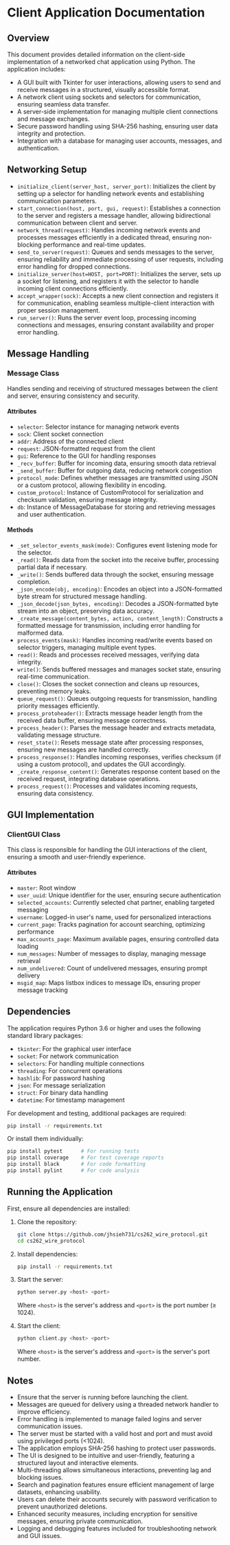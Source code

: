 # Client Application Documentation

## Overview

This document provides detailed information on the client-side implementation of a networked chat application using Python. The application includes:

- A GUI built with Tkinter for user interactions, allowing users to send and receive messages in a structured, visually accessible format.
- A network client using sockets and selectors for communication, ensuring seamless data transfer.
- A server-side implementation for managing multiple client connections and message exchanges.
- Secure password handling using SHA-256 hashing, ensuring user data integrity and protection.
- Integration with a database for managing user accounts, messages, and authentication.

## Networking Setup

- `initialize_client(server_host, server_port)`: Initializes the client by setting up a selector for handling network events and establishing communication parameters.
- `start_connection(host, port, gui, request)`: Establishes a connection to the server and registers a message handler, allowing bidirectional communication between client and server.
- `network_thread(request)`: Handles incoming network events and processes messages efficiently in a dedicated thread, ensuring non-blocking performance and real-time updates.
- `send_to_server(request)`: Queues and sends messages to the server, ensuring reliability and immediate processing of user requests, including error handling for dropped connections.
- `initialize_server(host=HOST, port=PORT)`: Initializes the server, sets up a socket for listening, and registers it with the selector to handle incoming client connections efficiently.
- `accept_wrapper(sock)`: Accepts a new client connection and registers it for communication, enabling seamless multiple-client interaction with proper session management.
- `run_server()`: Runs the server event loop, processing incoming connections and messages, ensuring constant availability and proper error handling.

## Message Handling

### Message Class

Handles sending and receiving of structured messages between the client and server, ensuring consistency and security.

#### Attributes

- `selector`: Selector instance for managing network events
- `sock`: Client socket connection
- `addr`: Address of the connected client
- `request`: JSON-formatted request from the client
- `gui`: Reference to the GUI for handling responses
- `_recv_buffer`: Buffer for incoming data, ensuring smooth data retrieval
- `_send_buffer`: Buffer for outgoing data, reducing network congestion
- `protocol_mode`: Defines whether messages are transmitted using JSON or a custom protocol, allowing flexibility in encoding.
- `custom_protocol`: Instance of CustomProtocol for serialization and checksum validation, ensuring message integrity.
- `db`: Instance of MessageDatabase for storing and retrieving messages and user authentication.

#### Methods

- `_set_selector_events_mask(mode)`: Configures event listening mode for the selector.
- `_read()`: Reads data from the socket into the receive buffer, processing partial data if necessary.
- `_write()`: Sends buffered data through the socket, ensuring message completion.
- `_json_encode(obj, encoding)`: Encodes an object into a JSON-formatted byte stream for structured message handling.
- `_json_decode(json_bytes, encoding)`: Decodes a JSON-formatted byte stream into an object, preserving data accuracy.
- `_create_message(content_bytes, action, content_length)`: Constructs a formatted message for transmission, including error handling for malformed data.
- `process_events(mask)`: Handles incoming read/write events based on selector triggers, managing multiple event types.
- `read()`: Reads and processes received messages, verifying data integrity.
- `write()`: Sends buffered messages and manages socket state, ensuring real-time communication.
- `close()`: Closes the socket connection and cleans up resources, preventing memory leaks.
- `queue_request()`: Queues outgoing requests for transmission, handling priority messages efficiently.
- `process_protoheader()`: Extracts message header length from the received data buffer, ensuring message correctness.
- `process_header()`: Parses the message header and extracts metadata, validating message structure.
- `reset_state()`: Resets message state after processing responses, ensuring new messages are handled correctly.
- `process_response()`: Handles incoming responses, verifies checksum (if using a custom protocol), and updates the GUI accordingly.
- `_create_response_content()`: Generates response content based on the received request, integrating database operations.
- `process_request()`: Processes and validates incoming requests, ensuring data consistency.

## GUI Implementation

### ClientGUI Class

This class is responsible for handling the GUI interactions of the client, ensuring a smooth and user-friendly experience.

#### Attributes

- `master`: Root window
- `user_uuid`: Unique identifier for the user, ensuring secure authentication
- `selected_accounts`: Currently selected chat partner, enabling targeted messaging
- `username`: Logged-in user's name, used for personalized interactions
- `current_page`: Tracks pagination for account searching, optimizing performance
- `max_accounts_page`: Maximum available pages, ensuring controlled data loading
- `num_messages`: Number of messages to display, managing message retrieval
- `num_undelivered`: Count of undelivered messages, ensuring prompt delivery
- `msgid_map`: Maps listbox indices to message IDs, ensuring proper message tracking

## Dependencies

The application requires Python 3.6 or higher and uses the following standard library packages:

- `tkinter`: For the graphical user interface
- `socket`: For network communication
- `selectors`: For handling multiple connections
- `threading`: For concurrent operations
- `hashlib`: For password hashing
- `json`: For message serialization
- `struct`: For binary data handling
- `datetime`: For timestamp management

For development and testing, additional packages are required:

```bash
pip install -r requirements.txt
```

Or install them individually:

```bash
pip install pytest      # For running tests
pip install coverage    # For test coverage reports
pip install black       # For code formatting
pip install pylint      # For code analysis
```

## Running the Application

First, ensure all dependencies are installed:

1. Clone the repository:
   ```bash
   git clone https://github.com/jhsieh731/cs262_wire_protocol.git
   cd cs262_wire_protocol
   ```

2. Install dependencies:
   ```bash
   pip install -r requirements.txt
   ```

3. Start the server:
   ```bash
   python server.py <host> <port>
   ```
   Where `<host>` is the server's address and `<port>` is the port number (≥ 1024).

4. Start the client:
   ```bash
   python client.py <host> <port>
   ```
   Where `<host>` is the server's address and `<port>` is the server's port number.

## Notes

- Ensure that the server is running before launching the client.
- Messages are queued for delivery using a threaded network handler to improve efficiency.
- Error handling is implemented to manage failed logins and server communication issues.
- The server must be started with a valid host and port and must avoid using privileged ports (<1024).
- The application employs SHA-256 hashing to protect user passwords.
- The UI is designed to be intuitive and user-friendly, featuring a structured layout and interactive elements.
- Multi-threading allows simultaneous interactions, preventing lag and blocking issues.
- Search and pagination features ensure efficient management of large datasets, enhancing usability.
- Users can delete their accounts securely with password verification to prevent unauthorized deletions.
- Enhanced security measures, including encryption for sensitive messages, ensuring private communication.
- Logging and debugging features included for troubleshooting network and GUI issues.